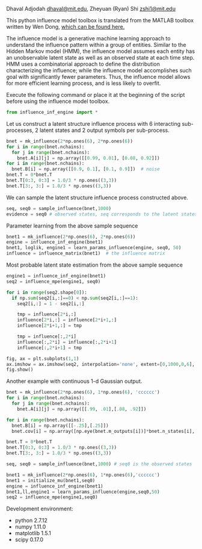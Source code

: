 Dhaval Adjodah <dhaval@mit.edu>, Zheyuan (Ryan) Shi <zshi1@mit.edu>


This python influence model toolbox is translated from the MATLAB toolbox
written by Wen Dong, [which can be found here.](http://vismod.media.mit.edu/vismod/demos/influence-model/)

The influence model is a generative machine learning approach to understand the
influence pattern within a group of entities. Similar to the Hidden
Markov model (HMM), the influence model assumes each entity has an unobservable
latent state as well as an observed state at each time step. HMM uses a combinatorial 
approach to define the distribution characterizing the influence; while the influence model
accomplishes such goal with significantly fewer parameters. Thus, the influence model 
allows for more efficient learning process, and is less likely to overfit. 


Execute the following command or place it at the beginning of the script before
using the influence model toolbox.

```python
from influence_inf_engine import *
```

Let us construct a latent structure influence process with 6 interacting sub-processes, 2 latent states and 2 output symbols per sub-process.

```python
bnet = mk_influence(2*np.ones(6), 2*np.ones(6))
for i in range(bnet.nchains):
  for j in range(bnet.nchains):
    bnet.A[i][j] = np.array([[0.99, 0.01], [0.08, 0.92]])
for i in range(bnet.nchains):
  bnet.B[i] = np.array([[0.9, 0.1], [0.1, 0.9]])  # noise
bnet.T = 0*bnet.T
bnet.T[0:3, 0:3] = 1.0/3 * np.ones((3,3))
bnet.T[3:, 3:] = 1.0/3 * np.ones((3,3))
```

We can sample the latent structure influence process constructed above.
```python
seq, seq0 = sample_influence(bnet,1000)
evidence = seq0 # observed states, seq corresponds to the latent states
```

Parameter learning from the above sample sequence
```python 
bnet1 = mk_influence(2*np.ones(6), 2*np.ones(6))
engine = influence_inf_engine(bnet1)
bnet1, loglik, engine1 = learn_params_influence(engine, seq0, 50)
influence = influence_matrix(bnet1)  # the influence matrix
```

Most probable latent state estimation from the above sample sequence
```python
engine1 = influence_inf_engine(bnet1)
seq2 = influence_mpe(engine1, seq0)

for i in range(seq2.shape[0]):
  if np.sum(seq2[i,:]==0) < np.sum(seq2[i,:]==1):
    seq2[i,:] = 1 - seq2[i,:]

    tmp = influence[2*i,:]
    influence[2*i,:] = influence[2*i+1,:]
    influence[2*i+1,:] = tmp

    tmp = influence[:,2*i]
    influence[:,2*i] = influence[:,2*i+1]
    influence[:,2*i+1] = tmp

fig, ax = plt.subplots(1,1)
ax.imshow = ax.imshow(seq2, interpolation='none', extent=[0,1000,0,6], aspect='auto')
fig.show()
```



Another example with continuous 1-d Gaussian output.

```python
bnet = mk_influence(2*np.ones(6), 1*np.ones(6), 'cccccc')
for i in range(bnet.nchains):
  for j in range(bnet.nchains):
    bnet.A[i][j] = np.array([[.99, .01],[.08, .92]])

for i in range(bnet.nchains):
  bnet.B[i] = np.array([[-.25],[.25]])
  bnet.cov[i] = np.array([np.eye(bnet.m_outputs[i])]*bnet.n_states[i], ndmin=3)

bnet.T = 0*bnet.T
bnet.T[0:3, 0:3] = 1.0/3 * np.ones((3,3))
bnet.T[3:, 3:] = 1.0/3 * np.ones((3,3))

seq, seq0 = sample_influence(bnet,1000) # seq0 is the observed states

bnet1 = mk_influence(2*np.ones(6), 1*np.ones(6),'cccccc')
bnet1 = initialize_mu(bnet1,seq0)
engine = influence_inf_engine(bnet1)
bnet1,ll,engine1 = learn_params_influence(engine,seq0,50)
seq2 = influence_mpe(engine1,seq0)
```

Development environment:
- python 2.7.12
- numpy 1.11.0
- matplotlib 1.5.1
- scipy 0.17.0
